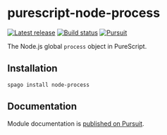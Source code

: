 # purescript-node-process

[![Latest release](http://img.shields.io/github/release/purescript-node/purescript-node-process.svg)](https://github.com/purescript-node/purescript-node-process/releases)
[![Build status](https://github.com/purescript-node/purescript-node-process/workflows/CI/badge.svg?branch=master)](https://github.com/purescript-node/purescript-node-process/actions?query=workflow%3ACI+branch%3Amaster)
[![Pursuit](https://pursuit.purescript.org/packages/purescript-node-process/badge)](https://pursuit.purescript.org/packages/purescript-node-process)

The Node.js global `process` object in PureScript.

## Installation

```
spago install node-process
```

## Documentation

Module documentation is [published on Pursuit](http://pursuit.purescript.org/packages/purescript-node-process).
